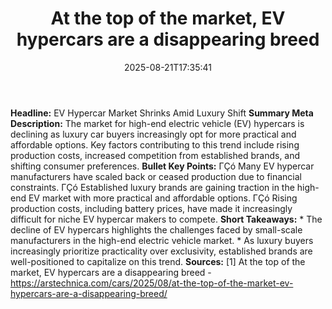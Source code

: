 ﻿---
title: "At the top of the market, EV hypercars are a disappearing breed"
date: "2025-08-21T17:35:41"
category: "Markets"
summary: ""
slug: "at the top of the market ev hypercars are a disappearing bre"
source_urls:
  - "https://arstechnica.com/cars/2025/08/at-the-top-of-the-market-ev-hypercars-are-a-disappearing-breed/"
seo:
  title: "At the top of the market, EV hypercars are a disappearing breed | Hash n Hedge"
  description: ""
  keywords: ["news", "markets", "brief"]
---
**Headline:** EV Hypercar Market Shrinks Amid Luxury Shift  **Summary Meta Description:** The market for high-end electric vehicle (EV) hypercars is declining as luxury car buyers increasingly opt for more practical and affordable options. Key factors contributing to this trend include rising production costs, increased competition from established brands, and shifting consumer preferences.  **Bullet Key Points:**  ΓÇó Many EV hypercar manufacturers have scaled back or ceased production due to financial constraints. ΓÇó Established luxury brands are gaining traction in the high-end EV market with more practical and affordable options. ΓÇó Rising production costs, including battery prices, have made it increasingly difficult for niche EV hypercar makers to compete.  **Short Takeaways:**  * The decline of EV hypercars highlights the challenges faced by small-scale manufacturers in the high-end electric vehicle market. * As luxury buyers increasingly prioritize practicality over exclusivity, established brands are well-positioned to capitalize on this trend.  **Sources:**  [1] At the top of the market, EV hypercars are a disappearing breed - https://arstechnica.com/cars/2025/08/at-the-top-of-the-market-ev-hypercars-are-a-disappearing-breed/ 

